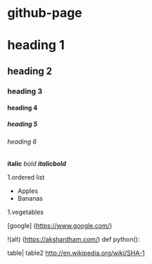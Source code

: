 # github-page
# heading 1

## heading 2

### heading 3

#### heading 4
##### heading 5
###### heading 6

**italic**
*bold*
***italicbold***

1.ordered list

 - Apples
 - Bananas
 
 1.vegetables
 
[google] (https://www.google.com/)

!(alt) (https://akshardham.com/)
def python():

table| table2
http://en.wikipedia.org/wiki/SHA-1
